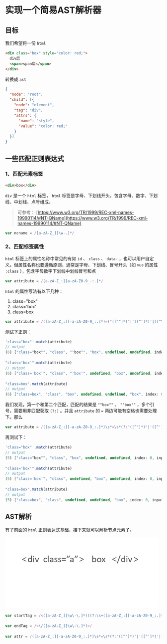 
# 实现一个简易AST解析器

## 目标

我们希望将一份 `html` 

```html
<div class="box" style="color: red;">
  div层
  <span>span层</span>
</div>
```

转换成 `ast` 

```json
{
  "node": "root",
  "child": [{
    "node": "element",
    "tag": "div",
    "attrs": {
      "name": "style",
      "value": "color: red;"
    }
  }]
}
```

## 一些匹配正则表达式

### 1、匹配元素标签

```html
<div>box</div>
```

 `div` 是一个 `html` 标签， `html` 标签是字母、下划线开头，包含字母、数字、下划线、中划线、点号组成。

> 可参考： [https://www.w3.org/TR/1999/REC-xml-names-19990114/#NT-QName](https://www.w3.org/TR/1999/REC-xml-names-19990114/#NT-QName)

```js
var ncname = /[a-zA-Z_][\w-.]*/
```

### 2、匹配标签属性

 `html` 标签上的属性名称中常见的有如 `id` 、 `class` 、 `data-` ，也可以用户自定义。但属性名称也要遵循原则，通常是字母、下划线、冒号开头（如 `vue` 的属性 `:class` ），包含字母数字下划线中划线冒号和点

```js
var attribute = /[a-zA-Z_:][a-zA-Z0-9_-:.]*/
```

 `html` 的属性写法有以下几种：

1. class="box"
2. class='box'
3. class=box

```js
var attribute = /([a-zA-Z_:][-a-zA-Z0-9_:.]*)=("([^"]*)"|'([^']*)'|([^\s"'=<>`]+))/
```

测试下正则：

```js
'class="box"'.match(attribute)
// output
(6) ["class="box"", "class", ""box"", "box", undefined, undefined, index: 0, input: "class="box"", groups: undefined]

"class='box'".match(attribute)
// output
(6) ["class='box'", "class", "'box'", undefined, "box", undefined, index: 0, input: "class='box'", groups: undefined]

"class=box".match(attribute)
// output
(6) ["class=box", "class", "box", undefined, undefined, "box", index: 0, input: "class=box", groups: undefined]
```

我们发现，第一个和第二个匹配，匹配的结果是 `""box""` 、 `"'box'"` ，多个引号，需要用非匹配获取 `(?:)` 。并且 `attribute` 的 `=` 两边可能有空格也需要处理下。那么

```js
var attribute = /([a-zA-Z_:][-a-zA-Z0-9_:.]*)\s*=\s*(?:"([^"]*)"|'([^']*)'|([^\s"'=<>`]+))/
```

再测试下：

```js
'class="box"'.match(attribute)
// output
(5) ["class="box"", "class", "box", undefined, undefined, index: 0, input: "class="box"", groups: undefined]

"class='box'".match(attribute)
// output
(5) ["class='box'", "class", undefined, "box", undefined, index: 0, input: "class='box'", groups: undefined]

"class=box".match(attribute)
// output
(5) ["class=box", "class", undefined, undefined, "box", index: 0, input: "class=box", groups: undefined]
```

## AST解析

有了前面的 `html` 正则表达式基础，接下来就可以解析节点元素了。

![ast](./image/ast.gif)

```js
var startTag = /<([a-zA-Z_][\w\-\.]*)((?:\s+([a-zA-Z_:][-a-zA-Z0-9_:.]*)\s*=\s*(?:"([^"]*)"|'([^']*)'|([^\s"'=<>`]+)))*)\s*(\/?)>/

var endTag = /<\/([a-zA-Z_][\w\-\.]*)>/

var attr = /([a-zA-Z_:][-a-zA-Z0-9_:.]*)\s*=\s*(?:"([^"]*)"|'([^']*)'|([^\s"'=<>`]+))/g
```


